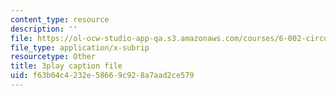 ```yaml
---
content_type: resource
description: ''
file: https://ol-ocw-studio-app-qa.s3.amazonaws.com/courses/6-002-circuits-and-electronics-spring-2007/f63b04c4232e58669c928a7aad2ce579_9RqFFlZgf60.vtt
file_type: application/x-subrip
resourcetype: Other
title: 3play caption file
uid: f63b04c4-232e-5866-9c92-8a7aad2ce579
---
```


